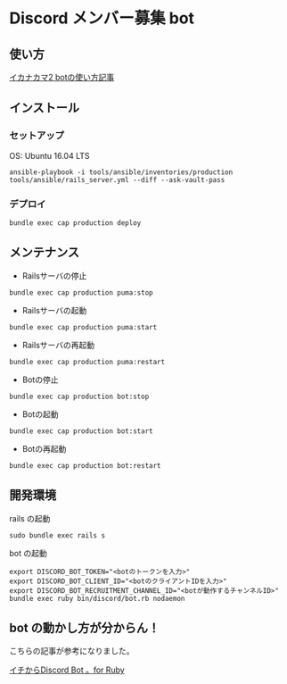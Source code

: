 # Discord メンバー募集 bot

## 使い方

[イカナカマ2 botの使い方記事](https://ikanakama.ink/posts/51071)

## インストール

### セットアップ

OS: Ubuntu 16.04 LTS

```
ansible-playbook -i tools/ansible/inventories/production tools/ansible/rails_server.yml --diff --ask-vault-pass
```

### デプロイ

```
bundle exec cap production deploy
```

## メンテナンス

- Railsサーバの停止

```
bundle exec cap production puma:stop
```

- Railsサーバの起動

```
bundle exec cap production puma:start
```

- Railsサーバの再起動

```
bundle exec cap production puma:restart
```

- Botの停止

```
bundle exec cap production bot:stop
```

- Botの起動

```
bundle exec cap production bot:start
```

- Botの再起動

```
bundle exec cap production bot:restart
```

## 開発環境

rails の起動

```
sudo bundle exec rails s
```

bot の起動

```
export DISCORD_BOT_TOKEN="<botのトークンを入力>"
export DISCORD_BOT_CLIENT_ID="<botのクライアントIDを入力>"
export DISCORD_BOT_RECRUITMENT_CHANNEL_ID="<botが動作するチャンネルID>"
bundle exec ruby bin/discord/bot.rb nodaemon
```

## bot の動かし方が分からん！

こちらの記事が参考になりました。

[イチからDiscord Bot 。for Ruby](https://qiita.com/deneola213/items/efaeb0f5c20d44608a71)

